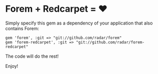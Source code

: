 # Forem + Redcarpet = :heart:

Simply specify this gem as a dependency of your application that also contains Forem:

    gem 'forem', :git => "git://github.com/radar/forem"
    gem 'forem-redcarpet', :git => "git://github.com/radar/forem-redcarpet"

The code will do the rest!

Enjoy!

